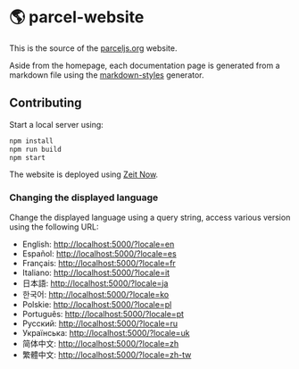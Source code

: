 # 🌎 parcel-website

This is the source of the [parceljs.org](https://parceljs.org) website.

Aside from the homepage, each documentation page is generated from a markdown file using the [markdown-styles](https://github.com/mixu/markdown-styles) generator.

## Contributing

Start a local server using:

```bash
npm install
npm run build
npm start
```

The website is deployed using [Zeit Now](https://zeit.co/now).

### Changing the displayed language

Change the displayed language using a query string, access various version using the following URL:

* English: [http://localhost:5000/?locale=en](http://localhost:5000/?locale=en)
* Español: [http://localhost:5000/?locale=es](http://localhost:5000/?locale=es)
* Français: [http://localhost:5000/?locale=fr](http://localhost:5000/?locale=fr)
* Italiano: [http://localhost:5000/?locale=it](http://localhost:5000/?locale=it)
* 日本語: [http://localhost:5000/?locale=ja](http://localhost:5000/?locale=ja)
* 한국어: [http://localhost:5000/?locale=ko](http://localhost:5000/?locale=ko)
* Polskie: [http://localhost:5000/?locale=pl](http://localhost:5000/?locale=pl)
* Português: [http://localhost:5000/?locale=pt](http://localhost:5000/?locale=pt)
* Русский: [http://localhost:5000/?locale=ru](http://localhost:5000/?locale=ru)
* Українська: [http://localhost:5000/?locale=uk](http://localhost:5000/?locale=uk)
* 简体中文: [http://localhost:5000/?locale=zh](http://localhost:5000/?locale=zh)
* 繁體中文: [http://localhost:5000/?locale=zh-tw](http://localhost:5000/?locale=zh-tw)

